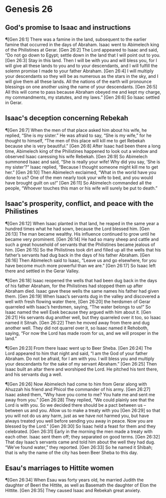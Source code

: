 # Genesis 26

## God's promise to Isaac and instructions
¶[Gen 26:1] There was a famine in the land, subsequent to the earlier famine that occurred in the days of Abraham. Isaac went to Abimelech king of the Philistines at Gerar.
[Gen 26:2] The Lord appeared to Isaac and said, “Do not go down to Egypt; settle down in the land that I will point out to you.
[Gen 26:3] Stay in this land. Then I will be with you and will bless you, for I will give all these lands to you and to your descendants, and I will fulfill the solemn promise I made to your father Abraham.
[Gen 26:4] I will multiply your descendants so they will be as numerous as the stars in the sky, and I will give them all these lands. All the nations of the earth will pronounce blessings on one another using the name of your descendants.
[Gen 26:5] All this will come to pass because Abraham obeyed me and kept my charge, my commandments, my statutes, and my laws.”
[Gen 26:6] So Isaac settled in Gerar.

## Isaac's deception concerning Rebekah
¶[Gen 26:7] When the men of that place asked him about his wife, he replied, “She is my sister.” He was afraid to say, “She is my wife,” for he thought to himself, “The men of this place will kill me to get Rebekah because she is very beautiful.”
[Gen 26:8] After Isaac had been there a long time, Abimelech king of the Philistines happened to look out a window and observed Isaac caressing his wife Rebekah.
[Gen 26:9] So Abimelech summoned Isaac and said, “She is really your wife! Why did you say, ‘She is my sister’?” Isaac replied, “Because I thought someone might kill me to get her.”
[Gen 26:10] Then Abimelech exclaimed, “What in the world have you done to us? One of the men nearly took your wife to bed, and you would have brought guilt on us!”
[Gen 26:11] So Abimelech commanded all the people, “Whoever touches this man or his wife will surely be put to death.”

## Isaac's prosperity, conflict, and peace with the Philistines
¶[Gen 26:12] When Isaac planted in that land, he reaped in the same year a hundred times what he had sown, because the Lord blessed him.
[Gen 26:13] The man became wealthy. His influence continued to grow until he became very prominent.
[Gen 26:14] He had so many sheep and cattle and such a great household of servants that the Philistines became jealous of him.
[Gen 26:15] So the Philistines took dirt and filled up all the wells that his father’s servants had dug back in the days of his father Abraham.
[Gen 26:16] Then Abimelech said to Isaac, “Leave us and go elsewhere, for you have become much more powerful than we are.”
[Gen 26:17] So Isaac left there and settled in the Gerar Valley.

¶[Gen 26:18] Isaac reopened the wells that had been dug back in the days of his father Abraham, for the Philistines had stopped them up after Abraham died. Isaac gave these wells the same names his father had given them.
[Gen 26:19] When Isaac’s servants dug in the valley and discovered a well with fresh flowing water there,
[Gen 26:20] the herdsmen of Gerar quarreled with Isaac’s herdsmen, saying, “The water belongs to us!” So Isaac named the well Esek because they argued with him about it.
[Gen 26:21] His servants dug another well, but they quarreled over it too, so Isaac named it Sitnah.
[Gen 26:22] Then he moved away from there and dug another well. They did not quarrel over it, so Isaac named it Rehoboth, saying, “For now the Lord has made room for us, and we will prosper in the land.”

¶[Gen 26:23] From there Isaac went up to Beer Sheba.
[Gen 26:24] The Lord appeared to him that night and said, “I am the God of your father Abraham. Do not be afraid, for I am with you. I will bless you and multiply your descendants for the sake of my servant Abraham.”
[Gen 26:25] Then Isaac built an altar there and worshiped the Lord. He pitched his tent there, and his servants dug a well.

¶[Gen 26:26] Now Abimelech had come to him from Gerar along with Ahuzzah his friend and Phicol the commander of his army.
[Gen 26:27] Isaac asked them, “Why have you come to me? You hate me and sent me away from you.”
[Gen 26:28] They replied, “We could plainly see that the Lord is with you. So we decided there should be a pact between us – between us and you. Allow us to make a treaty with you
[Gen 26:29] so that you will not do us any harm, just as we have not harmed you, but have always treated you well before sending you away in peace. Now you are blessed by the Lord.”
[Gen 26:30] So Isaac held a feast for them and they celebrated.
[Gen 26:31] Early in the morning the men made a treaty with each other. Isaac sent them off; they separated on good terms.
[Gen 26:32] That day Isaac’s servants came and told him about the well they had dug. “We’ve found water,” they reported.
[Gen 26:33] So he named it Shibah; that is why the name of the city has been Beer Sheba to this day.

## Esau's marriages to Hittite women
¶[Gen 26:34] When Esau was forty years old, he married Judith the daughter of Beeri the Hittite, as well as Basemath the daughter of Elon the Hittite.
[Gen 26:35] They caused Isaac and Rebekah great anxiety.

